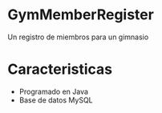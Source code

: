 # GymMemberRegister
Un registro de miembros para un gimnasio

# Caracteristicas
- Programado en Java
- Base de datos MySQL
